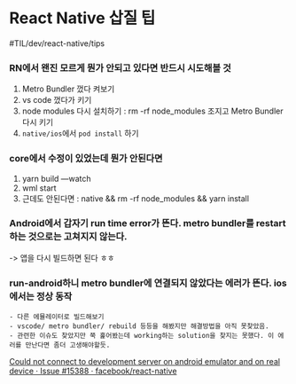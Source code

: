 # React Native 삽질 팁
#TIL/dev/react-native/tips


### RN에서 왠진 모르게 뭔가 안되고 있다면 반드시 시도해볼 것
1.  Metro Bundler 껐다 켜보기
2. vs code 껐다가 키기
3. node modules 다시 설치하기 : rm -rf node_modules 조지고 Metro Bundler 다시 키기 
4. `native/ios`에서 `pod install` 하기


### core에서 수정이 있었는데 뭔가 안된다면
1. yarn build —watch
2. wml start
3. 근데도 안된다면 : native && rm -rf node_modules && yarn install


### Android에서 갑자기 run time error가 뜬다.  metro bundler를 restart하는 것으로는 고쳐지지 않는다. 
-> 앱을 다시 빌드하면 된다 ㅎㅎ 


### run-android하니 metro bundler에 연결되지 않았다는 에러가 뜬다. ios에서는 정상 동작
	- 다른 에뮬레이터로 빌드해보기 
	- vscode/ metro bundler/ rebuild 등등을 해봤지만 해결방법을 아직 못찾았음. 
	- 관련한 이슈도 찾았지만 쭉 훑어봤는데 working하는 solution을 찾지는 못했다. 이 에러를 만난다면 좀더 고생해야할듯. 


 [Could not connect to development server on android emulator and on real device · Issue #15388 · facebook/react-native](https://github.com/facebook/react-native/issues/15388) 
